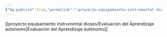 ```yaml
---
{"dg-publish":true,"permalink":"/proyecto-equipamiento-instrumental-dioses/aprendizaje-autonomo/"}
---
```



[[proyecto equipamiento instrumental dioses/Evaluación del Aprendizaje autónomo\|Evaluación del Aprendizaje autónomo]]

